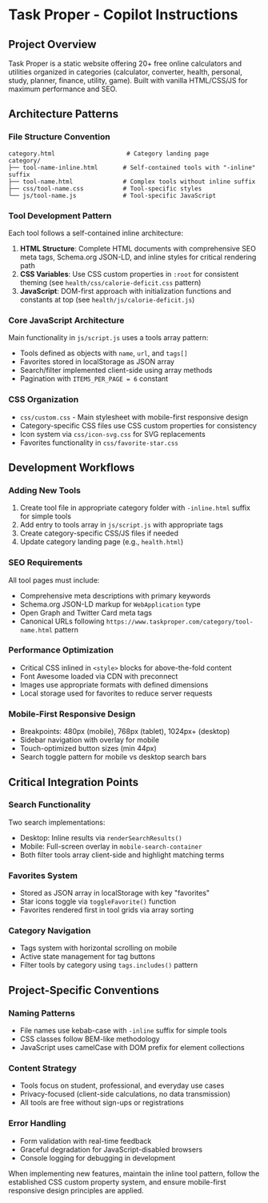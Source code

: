 # Task Proper - Copilot Instructions

## Project Overview
Task Proper is a static website offering 20+ free online calculators and utilities organized in categories (calculator, converter, health, personal, study, planner, finance, utility, game). Built with vanilla HTML/CSS/JS for maximum performance and SEO.

## Architecture Patterns

### File Structure Convention
```
category.html                    # Category landing page
category/
├── tool-name-inline.html       # Self-contained tools with "-inline" suffix
├── tool-name.html              # Complex tools without inline suffix
├── css/tool-name.css           # Tool-specific styles
└── js/tool-name.js             # Tool-specific JavaScript
```

### Tool Development Pattern
Each tool follows a self-contained inline architecture:

1. **HTML Structure**: Complete HTML documents with comprehensive SEO meta tags, Schema.org JSON-LD, and inline styles for critical rendering path
2. **CSS Variables**: Use CSS custom properties in `:root` for consistent theming (see `health/css/calorie-deficit.css` pattern)
3. **JavaScript**: DOM-first approach with initialization functions and constants at top (see `health/js/calorie-deficit.js`)

### Core JavaScript Architecture
Main functionality in `js/script.js` uses a tools array pattern:
- Tools defined as objects with `name`, `url`, and `tags[]` 
- Favorites stored in localStorage as JSON array
- Search/filter implemented client-side using array methods
- Pagination with `ITEMS_PER_PAGE = 6` constant

### CSS Organization
- `css/custom.css` - Main stylesheet with mobile-first responsive design
- Category-specific CSS files use CSS custom properties for consistency
- Icon system via `css/icon-svg.css` for SVG replacements
- Favorites functionality in `css/favorite-star.css`

## Development Workflows

### Adding New Tools
1. Create tool file in appropriate category folder with `-inline.html` suffix for simple tools
2. Add entry to tools array in `js/script.js` with appropriate tags
3. Create category-specific CSS/JS files if needed
4. Update category landing page (e.g., `health.html`)

### SEO Requirements
All tool pages must include:
- Comprehensive meta descriptions with primary keywords
- Schema.org JSON-LD markup for `WebApplication` type
- Open Graph and Twitter Card meta tags
- Canonical URLs following `https://www.taskproper.com/category/tool-name.html` pattern

### Performance Optimization
- Critical CSS inlined in `<style>` blocks for above-the-fold content
- Font Awesome loaded via CDN with preconnect
- Images use appropriate formats with defined dimensions
- Local storage used for favorites to reduce server requests

### Mobile-First Responsive Design
- Breakpoints: 480px (mobile), 768px (tablet), 1024px+ (desktop)
- Sidebar navigation with overlay for mobile
- Touch-optimized button sizes (min 44px)
- Search toggle pattern for mobile vs desktop search bars

## Critical Integration Points

### Search Functionality
Two search implementations:
- Desktop: Inline results via `renderSearchResults()`
- Mobile: Full-screen overlay in `mobile-search-container`
- Both filter tools array client-side and highlight matching terms

### Favorites System
- Stored as JSON array in localStorage with key "favorites"
- Star icons toggle via `toggleFavorite()` function
- Favorites rendered first in tool grids via array sorting

### Category Navigation
- Tags system with horizontal scrolling on mobile
- Active state management for tag buttons
- Filter tools by category using `tags.includes()` pattern

## Project-Specific Conventions

### Naming Patterns
- File names use kebab-case with `-inline` suffix for simple tools
- CSS classes follow BEM-like methodology 
- JavaScript uses camelCase with DOM prefix for element collections

### Content Strategy
- Tools focus on student, professional, and everyday use cases
- Privacy-focused (client-side calculations, no data transmission)
- All tools are free without sign-ups or registrations

### Error Handling
- Form validation with real-time feedback
- Graceful degradation for JavaScript-disabled browsers
- Console logging for debugging in development

When implementing new features, maintain the inline tool pattern, follow the established CSS custom property system, and ensure mobile-first responsive design principles are applied.